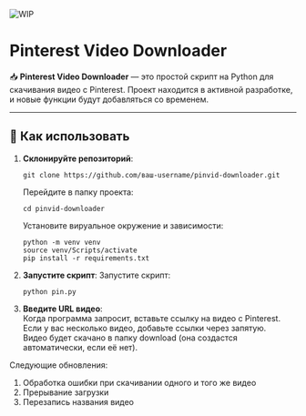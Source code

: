 ![WIP](https://img.shields.io/badge/Work_In_Progress-🛠️-yellow)
# Pinterest Video Downloader

📥 **Pinterest Video Downloader** — это простой скрипт на Python для скачивания видео с Pinterest. Проект находится в активной разработке, и новые функции будут добавляться со временем.

---

## 🚀 Как использовать


1. **Склонируйте репозиторий**:   

   ```
   git clone https://github.com/ваш-username/pinvid-downloader.git
   ```

   Перейдите в папку проекта:  
   ```
   cd pinvid-downloader 
   ```
   Установите вируальное окружение и зависимости:
   ```
   python -m venv venv   
   source venv/Scripts/activate   
   pip install -r requirements.txt
   ```

2. **Запустите скрипт**: 
   Запустите скрипт:
   ```
   python pin.py
   ```
   

3. **Введите URL видео**:   
Когда программа запросит, вставьте ссылку на видео с Pinterest.  
Если у вас несколько видео, добавьте ссылки через запятую.     
Видео будет скачано в папку download (она создастся автоматически, если её нет).     



Следующие обновления:  
1. Обработка ошибки при скачивании одного и того же видео   
2. Прерывание загрузки   
3. Перезапись названия видео   